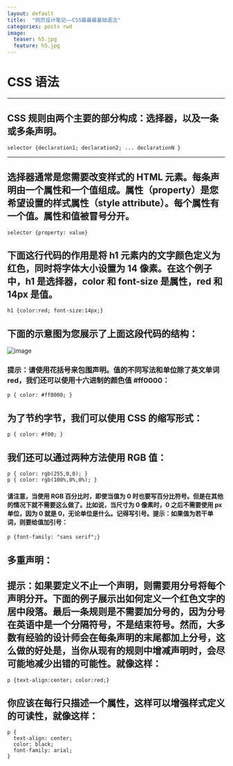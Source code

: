 ```yaml
---
layout: default
title:  "网页设计笔记——CSS最最最基础语法"
categories: posts rwd
image:
  teaser: h5.jpg
  feature: h5.jpg
---
```


# CSS 语法

---

## CSS 规则由两个主要的部分构成：选择器，以及一条或多条声明。

```
selector {declaration1; declaration2; ... declarationN }
```
---

## 选择器通常是您需要改变样式的 HTML 元素。每条声明由一个属性和一个值组成。属性（property）是您希望设置的样式属性（style attribute）。每个属性有一个值。属性和值被冒号分开。
```
selector {property: value}
```

## 下面这行代码的作用是将 h1 元素内的文字颜色定义为红色，同时将字体大小设置为 14 像素。在这个例子中，h1 是选择器，color 和 font-size 是属性，red 和 14px 是值。

```
h1 {color:red; font-size:14px;}
```

## 下面的示意图为您展示了上面这段代码的结构：
![image](http://www.w3school.com.cn/i/ct_css_selector.gif)
### 提示：请使用花括号来包围声明。值的不同写法和单位除了英文单词 red，我们还可以使用十六进制的颜色值 #ff0000：

```
p { color: #ff0000; }
```

## 为了节约字节，我们可以使用 CSS 的缩写形式：

```
p { color: #f00; }
```

## 我们还可以通过两种方法使用 RGB 值：

```
p { color: rgb(255,0,0); }
p { color: rgb(100%,0%,0%); }
```

#### 请注意，当使用 RGB 百分比时，即使当值为 0 时也要写百分比符号。但是在其他的情况下就不需要这么做了。比如说，当尺寸为 0 像素时，0 之后不需要使用 px 单位，因为 0 就是 0，无论单位是什么。记得写引号。提示：如果值为若干单词，则要给值加引号：

```
p {font-family: "sans serif";}
```

## 多重声明：
## 提示：如果要定义不止一个声明，则需要用分号将每个声明分开。下面的例子展示出如何定义一个红色文字的居中段落。最后一条规则是不需要加分号的，因为分号在英语中是一个分隔符号，不是结束符号。然而，大多数有经验的设计师会在每条声明的末尾都加上分号，这么做的好处是，当你从现有的规则中增减声明时，会尽可能地减少出错的可能性。就像这样：

```
p {text-align:center; color:red;}
```
	
## 你应该在每行只描述一个属性，这样可以增强样式定义的可读性，就像这样：

```
p {
  text-align: center;
  color: black;
  font-family: arial;
}
```
